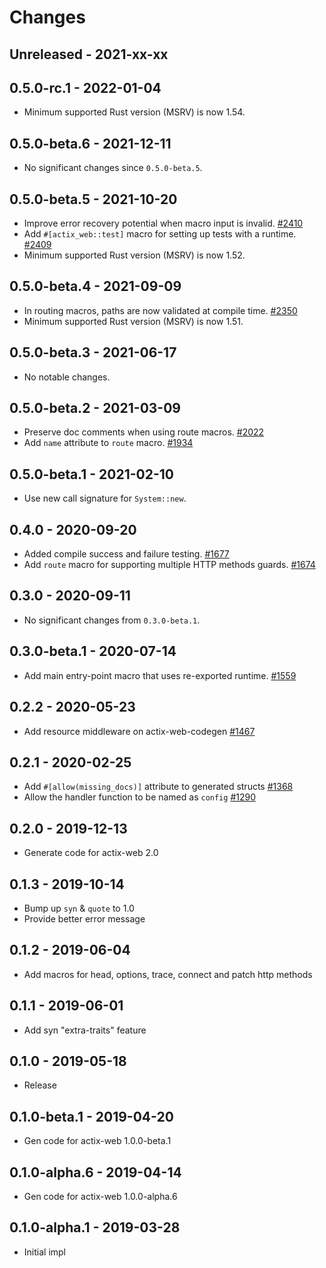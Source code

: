 # Changes

## Unreleased - 2021-xx-xx


## 0.5.0-rc.1 - 2022-01-04
- Minimum supported Rust version (MSRV) is now 1.54.


## 0.5.0-beta.6 - 2021-12-11
- No significant changes since `0.5.0-beta.5`.


## 0.5.0-beta.5 - 2021-10-20
- Improve error recovery potential when macro input is invalid. [#2410]
- Add `#[actix_web::test]` macro for setting up tests with a runtime. [#2409]
- Minimum supported Rust version (MSRV) is now 1.52.

[#2410]: https://github.com/actix/actix-web/pull/2410
[#2409]: https://github.com/actix/actix-web/pull/2409


## 0.5.0-beta.4 - 2021-09-09
- In routing macros, paths are now validated at compile time. [#2350]
- Minimum supported Rust version (MSRV) is now 1.51.

[#2350]: https://github.com/actix/actix-web/pull/2350


## 0.5.0-beta.3 - 2021-06-17
- No notable changes.


## 0.5.0-beta.2 - 2021-03-09
- Preserve doc comments when using route macros. [#2022]
- Add `name` attribute to `route` macro. [#1934]

[#2022]: https://github.com/actix/actix-web/pull/2022
[#1934]: https://github.com/actix/actix-web/pull/1934


## 0.5.0-beta.1 - 2021-02-10
- Use new call signature for `System::new`.


## 0.4.0 - 2020-09-20
- Added compile success and failure testing. [#1677]
- Add `route` macro for supporting multiple HTTP methods guards. [#1674]

[#1677]: https://github.com/actix/actix-web/pull/1677
[#1674]: https://github.com/actix/actix-web/pull/1674


## 0.3.0 - 2020-09-11
- No significant changes from `0.3.0-beta.1`.


## 0.3.0-beta.1 - 2020-07-14
- Add main entry-point macro that uses re-exported runtime. [#1559]

[#1559]: https://github.com/actix/actix-web/pull/1559


## 0.2.2 - 2020-05-23
- Add resource middleware on actix-web-codegen [#1467]

[#1467]: https://github.com/actix/actix-web/pull/1467


## 0.2.1 - 2020-02-25
- Add `#[allow(missing_docs)]` attribute to generated structs [#1368]
- Allow the handler function to be named as `config` [#1290]

[#1368]: https://github.com/actix/actix-web/issues/1368
[#1290]: https://github.com/actix/actix-web/issues/1290


## 0.2.0 - 2019-12-13
- Generate code for actix-web 2.0


## 0.1.3 - 2019-10-14
- Bump up `syn` & `quote` to 1.0
- Provide better error message


## 0.1.2 - 2019-06-04
- Add macros for head, options, trace, connect and patch http methods


## 0.1.1 - 2019-06-01
- Add syn "extra-traits" feature


## 0.1.0 - 2019-05-18
- Release


## 0.1.0-beta.1 - 2019-04-20
- Gen code for actix-web 1.0.0-beta.1


## 0.1.0-alpha.6 - 2019-04-14
- Gen code for actix-web 1.0.0-alpha.6


## 0.1.0-alpha.1 - 2019-03-28
- Initial impl
